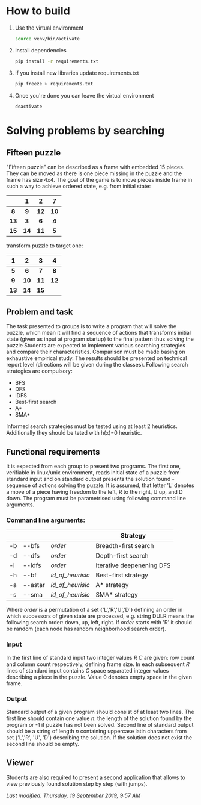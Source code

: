 # How to build

1. Use the virtual environment

   ```bash
   source venv/bin/activate
   ```

2. Install dependencies

   ```bash
   pip install -r requirements.txt
   ```

3. If you install new libraries update requirements.txt

   ```bash
   pip freeze > requirements.txt
   ```

4. Once you're done you can leave the virtual environment

   ```bash
   deactivate
   ```

# Solving problems by searching

## Fifteen puzzle

"Fifteen puzzle" can be described as a frame with embedded 15 pieces. They can be moved as there is one piece missing in the puzzle and the frame has size 4x4. The goal of the game is to move pieces inside frame in such a way to achieve ordered state, e.g. from initial state:

|        | **1**  | **2**  | **7**  |
| :----: | :----: | :----: | :----: |
| **8**  | **9**  | **12** | **10** |
| **13** | **3**  | **6**  | **4**  |
| **15** | **14** | **11** | **5**  |

transform puzzle to target one:

| **1**  | **2**  | **3**  | **4**  |
| :----: | :----: | :----: | :----: |
| **5**  | **6**  | **7**  | **8**  |
| **9**  | **10** | **11** | **12** |
| **13** | **14** | **15** |        |

## Problem and task

The task presented to groups is to write a program that will solve the puzzle, which mean it will find a sequence of actions that transforms initial state (given as input at program startup) to the final pattern thus solving the puzzle
Students are expected to implement various searching strategies and compare their characteristics. Comparison must be made basing on exhaustive empirical study. The results should be presented on technical report level (directions will be given during the classes). Following search strategies are compulsory:

- BFS
- DFS
- IDFS
- Best-first search
- A*
- SMA*

Informed search strategies must be tested using at least 2 heuristics. Additionally they should be teted with h(x)=0 heuristic.

## Functional requirements

It is expected from each group to present two programs. The first one, verifiable in linux/unix environment, reads initial state of a puzzle from standard input and on standard output presents the solution found - sequence of actions solving the puzzle. It is assumed, that letter 'L' denotes a move of a piece having freedom to the left, R to the right, U up, and D down. The program must be parametrised using following command line arguments.

### Command line arguments:

|      |         |                  | Strategy                  |
| ---- | ------- | ---------------- | ------------------------- |
| -b   | --bfs   | *order*          | Breadth-first search      |
| -d   | --dfs   | *order*          | Depth-first search        |
| -i   | --idfs  | *order*          | Iterative deepenening DFS |
| -h   | --bf    | *id_of_heurisic* | Best-first strategy       |
| -a   | --astar | *id_of_heurisic* | A* strategy               |
| -s   | --sma   | *id_of_heurisic* | SMA* strategy             |

Where *order* is a permutation of a set {'L','R','U','D'} defining an order in which successors of given state are processed, e.g. string DULR means the following search order: down, up, left, right. If *order* starts with 'R' it should be random (each node has random neighborhood search order).

### Input

In the first line of standard input two integer values *R* *C* are given: row count and column count respectively, defining frame size. In each subsequent *R* lines of standard input contains *C* space separated integer values describing a piece in the puzzle. Value 0 denotes empty space in the given frame.

### Output

Standard output of a given program should consist of at least two lines. The first line should contain one value *n*: the length of the solution found by the program or -1 if puzzle has not been solved. Second line of standard output should be a string of length *n* containing uppercase latin characters from set {'L','R', 'U', 'D'} describing the solution. If the solution does not exist the second line should be empty.

## Viewer

Students are also required to present a second application that allows to view previously found solution step by step (with jumps).

*Last modified: Thursday, 19 September 2019, 9:57 AM*